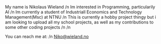 My name is Nikolaus Wieland /n
Im interested in Programming, particularily AI /n
Im currently a student of Industriall Economics and Technology Management(Msc) at NTNU /n
This is currently a hobby project thingy but i am looking to upload all my school projects, as well as my contributions to some other coding projects /n /n

You can reach me at: /n
Niko@wieland.no

<!---
Knyko/Knyko is a ✨ special ✨ repository because its `README.md` (this file) appears on your GitHub profile.
You can click the Preview link to take a look at your changes.
--->
